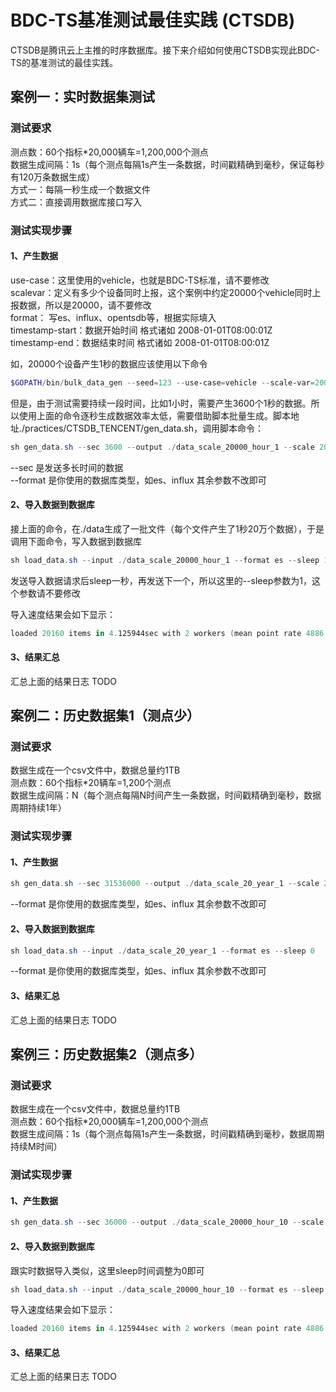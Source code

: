 # BDC-TS基准测试最佳实践 (CTSDB)
CTSDB是腾讯云上主推的时序数据库。接下来介绍如何使用CTSDB实现此BDC-TS的基准测试的最佳实践。

## 案例一：实时数据集测试

### 测试要求
测点数：60个指标*20,000辆车=1,200,000个测点  
数据生成间隔：1s（每个测点每隔1s产生一条数据，时间戳精确到毫秒，保证每秒有120万条数据生成）   
方式一：每隔一秒生成一个数据文件  
方式二：直接调用数据库接口写入 

### 测试实现步骤
#### 1、产生数据
use-case：这里使用的vehicle，也就是BDC-TS标准，请不要修改  
scalevar：定义有多少个设备同时上报，这个案例中约定20000个vehicle同时上报数据，所以是20000，请不要修改  
format： 写es、influx、opentsdb等，根据实际填入  
timestamp-start：数据开始时间 格式诸如 2008-01-01T08:00:01Z  
timestamp-end：数据结束时间 格式诸如 2008-01-01T08:00:01Z  
  
如，20000个设备产生1秒的数据应该使用以下命令  
```powershell
$GOPATH/bin/bulk_data_gen --seed=123 --use-case=vehicle --scale-var=20000 --format=es-bulk --timestamp-start=2008-01-01T08:00:00Z --timestamp-end=2008-01-01T08:00:01Z | gzip > es_bulk_records_usecase_vehicle__scalevar_20000_seed_123.gz
```  
  
但是，由于测试需要持续一段时间，比如1小时，需要产生3600个1秒的数据。所以使用上面的命令逐秒生成数据效率太低，需要借助脚本批量生成。脚本地址./practices/CTSDB_TENCENT/gen_data.sh，调用脚本命令：
```powershell
sh gen_data.sh --sec 3600 --output ./data_scale_20000_hour_1 --scale 20000 --interval 1 --format es --start-time 1546272001
```
--sec 是发送多长时间的数据  
--format 是你使用的数据库类型，如es、influx
其余参数不改即可

#### 2、导入数据到数据库
接上面的命令，在./data生成了一批文件（每个文件产生了1秒20万个数据），于是调用下面命令，写入数据到数据库
```powershell
sh load_data.sh --input ./data_scale_20000_hour_1 --format es --sleep 1 --start-time 1514736001
```
发送导入数据请求后sleep一秒，再发送下一个，所以这里的--sleep参数为1，这个参数请不要修改  

导入速度结果会如下显示：
```powershell
loaded 20160 items in 4.125944sec with 2 workers (mean point rate 4886.153966 items/sec, mean value rate 298055.391939/s, 9.34MB/sec from stdin)
```

#### 3、结果汇总
汇总上面的结果日志 TODO

  
  
## 案例二：历史数据集1（测点少）
### 测试要求
数据生成在一个csv文件中，数据总量约1TB  
测点数：60个指标*20辆车=1,200个测点  
数据生成间隔：N（每个测点每隔N时间产生一条数据，时间戳精确到毫秒，数据周期持续1年）
### 测试实现步骤
#### 1、产生数据
```powershell
sh gen_data.sh --sec 31536000 --output ./data_scale_20_year_1 --scale 20 --interval 86400 --format es --start-time 1546358401
``` 
--format 是你使用的数据库类型，如es、influx
其余参数不改即可
#### 2、导入数据到数据库
```powershell
sh load_data.sh --input ./data_scale_20_year_1 --format es --sleep 0
```
--format 是你使用的数据库类型，如es、influx
其余参数不改即可
#### 3、结果汇总
汇总上面的结果日志 TODO
  
  
## 案例三：历史数据集2（测点多）
### 测试要求
数据生成在一个csv文件中，数据总量约1TB  
测点数：60个指标*20,000辆车=1,200,000个测点  
数据生成间隔：1s（每个测点每隔1s产生一条数据，时间戳精确到毫秒，数据周期持续M时间）
### 测试实现步骤
#### 1、产生数据
```powershell
sh gen_data.sh --sec 36000 --output ./data_scale_20000_hour_10 --scale 20000 --interval 1 --format es
```
#### 2、导入数据到数据库
跟实时数据导入类似，这里sleep时间调整为0即可
```powershell
sh load_data.sh --input ./data_scale_20000_hour_10 --format es --sleep 0
```
导入速度结果会如下显示：
```powershell
loaded 20160 items in 4.125944sec with 2 workers (mean point rate 4886.153966 items/sec, mean value rate 298055.391939/s, 9.34MB/sec from stdin)
```
#### 3、结果汇总
汇总上面的结果日志 TODO